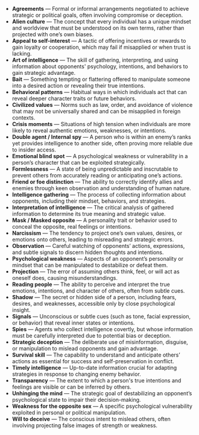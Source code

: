 - **Agreements** — Formal or informal arrangements negotiated to achieve strategic or political goals, often involving compromise or deception.  
- **Alien culture** — The concept that every individual has a unique mindset and worldview that must be understood on its own terms, rather than projected with one’s own biases.  
- **Appeal to self-interest** — A tactic of offering incentives or rewards to gain loyalty or cooperation, which may fail if misapplied or when trust is lacking.  
- **Art of intelligence** — The skill of gathering, interpreting, and using information about opponents' psychology, intentions, and behaviors to gain strategic advantage.  
- **Bait** — Something tempting or flattering offered to manipulate someone into a desired action or revealing their true intentions.  
- **Behavioral patterns** — Habitual ways in which individuals act that can reveal deeper character traits or future behaviors.  
- **Civilized values** — Norms such as law, order, and avoidance of violence that may not be universally shared and can be misapplied in foreign contexts.  
- **Crisis moments** — Situations of high tension when individuals are more likely to reveal authentic emotions, weaknesses, or intentions.  
- **Double agent / Internal spy** — A person who is within an enemy’s ranks yet provides intelligence to another side, often proving more reliable due to insider access.  
- **Emotional blind spot** — A psychological weakness or vulnerability in a person’s character that can be exploited strategically.  
- **Formlessness** — A state of being unpredictable and inscrutable to prevent others from accurately reading or anticipating one’s actions.  
- **Friend or foe distinction** — The ability to correctly identify allies and enemies through keen observation and understanding of human nature.  
- **Intelligence gathering** — The process of collecting information about opponents, including their mindset, behaviors, and strategies.  
- **Interpretation of intelligence** — The critical analysis of gathered information to determine its true meaning and strategic value.  
- **Mask / Masked opposite** — A personality trait or behavior used to conceal the opposite, real feelings or intentions.  
- **Narcissism** — The tendency to project one’s own values, desires, or emotions onto others, leading to misreading and strategic errors.  
- **Observation** — Careful watching of opponents’ actions, expressions, and subtle signals to discern hidden thoughts and intentions.  
- **Psychological weakness** — Aspects of an opponent’s personality or mindset that can be manipulated to destabilize or defeat them.  
- **Projection** — The error of assuming others think, feel, or will act as oneself does, causing misunderstandings.  
- **Reading people** — The ability to perceive and interpret the true emotions, intentions, and character of others, often from subtle cues.  
- **Shadow** — The secret or hidden side of a person, including fears, desires, and weaknesses, accessible only by close psychological insight.  
- **Signals** — Unconscious or subtle cues (such as tone, facial expression, or behavior) that reveal inner states or intentions.  
- **Spies** — Agents who collect intelligence covertly, but whose information must be carefully interpreted due to potential bias or deception.  
- **Strategic deception** — The deliberate use of misinformation, disguise, or manipulation to mislead opponents and gain advantage.  
- **Survival skill** — The capability to understand and anticipate others’ actions as essential for success and self-preservation in conflict.  
- **Timely intelligence** — Up-to-date information crucial for adapting strategies in response to changing enemy behavior.  
- **Transparency** — The extent to which a person's true intentions and feelings are visible or can be inferred by others.  
- **Unhinging the mind** — The strategic goal of destabilizing an opponent’s psychological state to impair their decision-making.  
- **Weakness for the opposite sex** — A specific psychological vulnerability exploited in personal or political manipulation.  
- **Will to deceive** — The conscious intent to mislead others, often involving projecting false images of strength or weakness.
